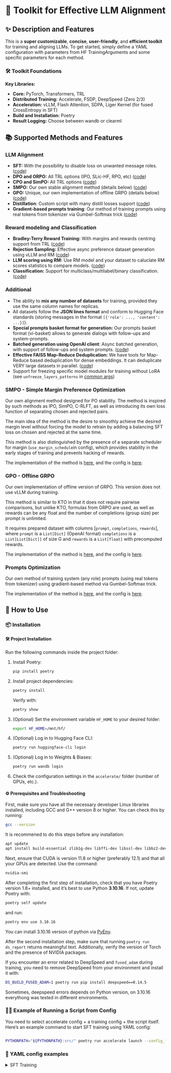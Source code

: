 # 🎉 Toolkit for Effective LLM Alignment

## ✨ Description and Features

This is a **super customizable**, **concise**, **user-friendly**, and **efficient toolkit** for training and aligning LLMs. To get started, simply define a YAML configuration with parameters from HF TrainingArguments and some specific parameters for each method.

### 🛠️ Toolkit Foundations

**Key Libraries:**
- **Core:** PyTorch, Transformers, TRL
- **Distributed Training:** Accelerate, FSDP, DeepSpeed (Zero 2/3)
- **Acceleration:** vLLM, Flash Attention, SDPA, Liger Kernel (for fused CrossEntropy in SFT)
- **Build and Installation:** Poetry
- **Result Logging:** Choose between wandb or clearml

## 📚 Supported Methods and Features

### LLM Alignment
- **SFT:** With the possibility to disable loss on unwanted message roles. ([code](scripts/model_training/sft.py))
- **DPO and ORPO:** All TRL options (IPO, SLic-HF, RPO, etc) ([code](scripts/model_training/dpo.py))
- **CPO and SimPO:** All TRL options ([code](scripts/model_training/cpo.py))
- **SMPO:** Our own stable alignment method (details below) ([code](scripts/model_training/smpo.py))
- **GPO:** Unique, our own implementation of offline GRPO (details below) ([code](scripts/model_training/gpo.py))
- **Distillation**: Custom script with many distill losses support ([code](scripts/model_training/distill.py))
- **Gradient-based prompts training**: Our method of training prompts using real tokens from tokenizer via Gumbel-Softmax trick ([code](scripts/prompts_training/sft.py))

### Reward modeling and Classification
- **Bradley-Terry Reward Training:** With margins and rewards centring support from TRL ([code](scripts/model_training/rewards.py))
- **Rejection Sampling:** Effective async preference dataset generation using vLLM and RM ([code](scripts/inference/rm_rejection_sampling.py))
- **LLM scoring using RM:** Use RM model and your dataset to caluclate RM scores statistics to compare models. ([code](scripts/inference/rm_scoring.py))
- **Classification:** Support for multiclass/multilabel/binary classification. ([code](scripts/model_training/classification.py))

### Additional
- The ability to **mix any number of datasets** for training, provided they use the same column names for replicas.
- All datasets follow the **JSON lines format** and conform to Hugging Face standards (storing messages in the format `[{'role': ..., 'content': ...}]`).
- **Special prompts basket format for generation:** Our prompts basket format (vi-basket) allows to generate dialogs with follow-ups and system-prompts.
- **Batched generation using OpenAI client**: Async batched generation, with support of follow-ups and system prompts. ([code](scripts/inference/batched_generation.py))
- **Effective FAISS Map-Reduce Deduplication:** We have tools for Map-Reduce based deduplication for dense embeddings. It can deduplicate VERY large datasets in parallel. ([code](src/utils/embeddings_utils.py))
- Support for freezing specific model modules for training without LoRA (see `unfreeze_layers_patterns` in [common args](src/configs/additional/common_script_args.py))

### SMPO - Simple Margin Preference Optimization

Our own alignment method designed for PO stability. The method is inspired by such methods as IPO, SimPO, C-RLFT, as well as introducing its own loss function of separating chosen and rejected pairs.

The main idea of the method is the desire to smoothly achieve the desired margin level without forcing the model to retrain by adding a balancing SFT loss on chosen and rejected at the same time.

This method is also distinguished by the presence of a separate scheduler for margin (`use_margin_schedule`in config), which provides stability in the early stages of training and prevents hacking of rewards.

The implementation of the method is [here](src/trainers/smpo_trainer.py), and the config is [here](src/configs/smpo_config.py).

### GPO - Offline GRPO

Our own implementation of offline version of GRPO. This version does not use vLLM during training. 

This method is similar to KTO in that it does not require pairwise comparisons, but unlike KTO, formulas from GRPO are used, as well as rewards can be any float and the number of completions (group size) per prompt is unlimited.

It requires prepared dataset with columns [`prompt`, `completions`, `rewards`], where `prompt` is a `List[Dict]` (OpenAI format)  `completions` is a `List[List[Dict]]` of size G and `rewards` is a `List[float]` with precomputed rewards.

The implementation of the method is [here](src/trainers/gpo_trainer.py), and the config is [here](src/configs/gpo_config.py).

### Prompts Optimization

Our own method of training system (any role) prompts (using real tokens from tokenizer) using gradient-based method via Gumbel-Softmax trick.

The implementation of the method is [here](scripts/prompts_training/sft.py), and the config is [here](src/configs/prompts_optimization_comfig.py).

## 🚀 How to Use

### 📦 Installation

#### 🛠️ Project Installation

Run the following commands inside the project folder:

1. Install Poetry:

   ```bash
   pip install poetry
   ```

2. Install project dependencies:

   ```bash
   poetry install
   ```

   Verify with:

   ```bash
   poetry show
   ```

3. (Optional) Set the environment variable `HF_HOME` to your desired folder:

   ```bash
   export HF_HOME=/mnt/hf/
   ```

4. (Optional) Log in to Hugging Face CLI:

   ```bash
   poetry run huggingface-cli login
   ```

5. (Optional) Log in to Weights & Biases:

   ```bash
   poetry run wandb login
   ```

6. Check the configuration settings in the `accelerate/` folder (number of GPUs, etc.).

#### ⚙️ Prerequisites and Troubleshooting

First, make sure you have all the necessary developer Linux libraries installed, including GCC and G++ version 8 or higher. You can check this by running:

```bash
gcc --version
```

It is recommened to do this steps before any installation:

```bash
apt update
apt install build-essential zlib1g-dev libffi-dev libssl-dev libbz2-dev libreadline-dev libsqlite3-dev liblzma-dev libncurses-dev tk-dev
```

Next, ensure that CUDA is version 11.8 or higher (preferably 12.1) and that all your GPUs are detected. Use the command:

```bash
nvidia-smi
```

After completing the first step of installation, check that you have Poetry version 1.8+ installed, and it’s best to use Python **3.10.16**. If not, update Poetry with:

```bash
poetry self update
```

and run:

```bash
poetry env use 3.10.16
```

You can install 3.10.16 version of python via [PyEnv](https://github.com/pyenv/pyenv).

After the second installation step, make sure that running `poetry run ds_report` returns meaningful text. Additionally, verify the version of Torch and the presence of NVIDIA packages.

If you encounter an error related to DeepSpeed and `fused_adam` during training, you need to remove DeepSpeed from your environment and install it with:

```bash
DS_BUILD_FUSED_ADAM=1 poetry run pip install deepspeed==0.14.5
```

Sometimes, deepspeed errors depends on Python version, on 3.10.16 everythong was tested in different environments.

### 🏃‍♂️ Example of Running a Script from Config

You need to select accelerate config + a training config + the script itself. Here’s an example command to start SFT training using YAML config:

```bash

PYTHONPATH="${PYTHONPATH}:src/" poetry run accelerate launch --config_file accelerate/fsdp_gradop_config.yaml scripts/model_training/sft.py training_configs/sft/sft-phi4-lora-GrandmasterRAG-v4.yaml
```

### 📝 YAML config examples

<details>
  <summary>SFT Training</summary>
  
  Config for training SFT Llama 3.1, using Liger kernel, only assistant answers, modified chat template, LoRA, generating examples on eval.
  
  ```yaml
  model_name_or_path: "unsloth/Meta-Llama-3.1-8B-Instruct"
  dataset:
    - "Vikhrmodels/GrandMaster-PRO-MAX"
    - "Vikhrmodels/Grounded-RAG-RU-v2"
  train_only_on_completions: True
  per_device_train_batch_size: 1
  per_device_eval_batch_size: 1
  num_train_epochs: 1
  save_strategy: "steps"
  save_steps: 400
  save_total_limit: 6
  learning_rate: 0.00004
  gradient_accumulation_steps: 8
  gradient_checkpointing: True
  logging_steps: 1
  remove_unused_columns: False
  dataloader_num_workers: 2
  save_only_model: True
  generate_eval_examples: True
  use_liger: True
  max_seq_length: 16000
  evaluation_strategy: "steps"
  eval_steps: 400
  run_name: "sft-grndmrag-llama-3.1-unsloth-lora-256-qkvogudlm-v1"
  output_dir: "/home/models/sft-grndmrag-llama-3.1-unsloth-lora-256-qkvogudlm-v1"
  warmup_steps: 20
  report_to: "wandb"
  conversation_field: "conversation"
  bf16: True
  seed: 42
  logging_first_step: True
  use_peft: True
  lora_target_modules:
    - "k_proj"
    - "v_proj"
    - "q_proj"
    - "o_proj"
    - "gate_proj"
    - "up_proj"
    - "down_proj"
    - "lm_head"
  lora_r: 256
  lora_alpha: 256
  assistant_message_template: "<|start_header_id|>assistant<|end_header_id|>\n\n"
  pad_token: "<|reserved_special_token_0|>"
  eos_token: "<|eot_id|>"
  chat_template: "{{ bos_token }}{% set loop_messages = messages %}{% for message in loop_messages %}{% set content = '<|start_header_id|>' + message['role'] + '<|end_header_id|>\n\n'+ message['content'] | trim + '<|eot_id|>' %}{{ content }}{% endfor %}{% if add_generation_prompt %}{{ '<|start_header_id|>assistant<|end_header_id|>\n\n' }}{% endif %}"
  force_chat_template: True
  ```
  
</details>
